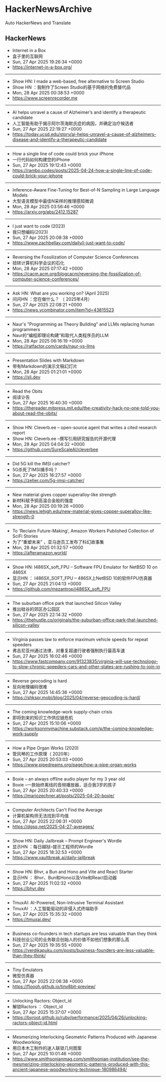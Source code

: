 # HackerNewsArchive
Auto HackerNews and Translate

## HackerNews
* Internet in a Box
* 盒子里的互联网
* Sun, 27 Apr 2025 19:26:34 +0000
* https://internet-in-a-box.org/
----
* Show HN: I made a web-based, free alternative to Screen Studio
* Show HN ：我制作了Screen Studio的基于网络的免费替代品
* Mon, 28 Apr 2025 00:38:53 +0000
* https://www.screenrecorder.me
----
* AI helps unravel a cause of Alzheimer’s and identify a therapeutic candidate
* 人工智能有助于揭示阿尔茨海默氏症的病因，并确定治疗候选者
* Sun, 27 Apr 2025 22:19:27 +0000
* https://today.ucsd.edu/story/ai-helps-unravel-a-cause-of-alzheimers-disease-and-identify-a-therapeutic-candidate
----
* How a single line of code could brick your iPhone
* 一行代码如何构建您的iPhone
* Sun, 27 Apr 2025 19:12:43 +0000
* https://rambo.codes/posts/2025-04-24-how-a-single-line-of-code-could-brick-your-iphone
----
* Inference-Aware Fine-Tuning for Best-of-N Sampling in Large Language Models
* 大型语言模型中最佳N采样的推理感知微调
* Mon, 28 Apr 2025 03:56:46 +0000
* https://arxiv.org/abs/2412.15287
----
* I just want to code (2023)
* 我只想编码(2023)
* Sun, 27 Apr 2025 20:08:38 +0000
* https://www.zachbellay.com/daily/i-just-want-to-code/
----
* Reversing the Fossilization of Computer Science Conferences
* 扭转计算机科学会议的石化
* Mon, 28 Apr 2025 07:17:42 +0000
* https://cacm.acm.org/blogcacm/reversing-the-fossilization-of-computer-science-conferences/
----
* Ask HN: What are you working on? (April 2025)
* 问问HN ：您在做什么？ （ 2025年4月）
* Sun, 27 Apr 2025 22:08:21 +0000
* https://news.ycombinator.com/item?id=43815523
----
* Naur's "Programming as Theory Building" and LLMs replacing human programmers
* Naur的“编程即理论构建”和取代人类程序员的LLM
* Mon, 28 Apr 2025 06:16:19 +0000
* https://ratfactor.com/cards/naur-vs-llms
----
* Presentation Slides with Markdown
* 带有Markdown的演示文稿幻灯片
* Mon, 28 Apr 2025 01:21:01 +0000
* https://sli.dev
----
* Read the Obits
* 阅读讣告
* Sun, 27 Apr 2025 16:40:30 +0000
* https://thereader.mitpress.mit.edu/the-creativity-hack-no-one-told-you-about-read-the-obits/
----
* Show HN: Cleverb.ee – open-source agent that writes a cited research report
* Show HN: Cleverb.ee –撰写引用研究报告的开源代理
* Mon, 28 Apr 2025 04:04:32 +0000
* https://github.com/SureScaleAI/cleverbee
----
* Did 5G kill the IMSI catcher?
* 5G杀死了IMSI捕手吗？
* Sun, 27 Apr 2025 16:27:57 +0000
* https://zetier.com/5g-imsi-catcher/
----
* New material gives copper superalloy-like strength
* 新材料赋予铜高温合金般的强度
* Mon, 28 Apr 2025 00:19:26 +0000
* https://news.lehigh.edu/new-material-gives-copper-superalloy-like-strength-0
----
* To 'Reclaim Future-Making', Amazon Workers Published Collection of SciFi Stories
* 为了“重塑未来” ，亚马逊员工发布了科幻故事集
* Mon, 28 Apr 2025 01:32:57 +0000
* https://afteramazon.world/
----
* Show HN: I486SX_soft_FPU – Software FPU Emulator for NetBSD 10 on 486SX
* 显示HN ： I486SX_SOFT_FPU – 486SX上NetBSD 10的软件FPU仿真器
* Sun, 27 Apr 2025 21:04:13 +0000
* https://github.com/mezantrop/i486SX_soft_FPU
----
* The suburban office park that launched Silicon Valley
* 推出硅谷的郊区办公园区
* Sun, 27 Apr 2025 22:14:32 +0000
* https://thehustle.co/originals/the-suburban-office-park-that-launched-silicon-valley
----
* Virginia passes law to enforce maximum vehicle speeds for repeat speeders
* 弗吉尼亚州通过法律，对重复超速行驶者强制执行最高车速
* Sun, 27 Apr 2025 16:02:46 +0000
* https://www.fastcompany.com/91323835/virginia-will-use-technology-to-slow-chronic-speeders-cars-and-other-states-are-rushing-to-join-in
----
* Reverse geocoding is hard
* 反向地理编码很难
* Sun, 27 Apr 2025 14:45:36 +0000
* https://shkspr.mobi/blog/2025/04/reverse-geocoding-is-hard/
----
* The coming knowledge-work supply-chain crisis
* 即将到来的知识工作供应链危机
* Sun, 27 Apr 2025 15:10:06 +0000
* https://worksonmymachine.substack.com/p/the-coming-knowledge-work-supply
----
* How a Pipe Organ Works (2020)
* 管风琴的工作原理（ 2020年）
* Sun, 27 Apr 2025 20:53:03 +0000
* https://www.pipedreams.org/page/how-a-pipe-organ-works
----
* Boxie – an always offline audio player for my 3 year old
* Boxie –一款始终离线的音频播放器，适合我3岁的孩子
* Sun, 27 Apr 2025 20:40:33 +0000
* https://mariozechner.at/posts/2025-04-20-boxie/
----
* Computer Architects Can't Find the Average
* 计算机架构师无法找到平均值
* Sun, 27 Apr 2025 22:06:31 +0000
* https://dgsq.net/2025-04-27-averages/
----
* Show HN: Daily Jailbreak – Prompt Engineer's Wordle
* 显示HN ：每日越狱–提示工程师的Wordle
* Sun, 27 Apr 2025 18:32:53 +0000
* https://www.vaultbreak.ai/daily-jailbreak
----
* Show HN: Bhvr, a Bun and Hono and Vite and React Starter
* 显示HN ： Bhvr、Bun和Hono以及Vite和React启动器
* Sun, 27 Apr 2025 11:02:32 +0000
* https://bhvr.dev
----
* TmuxAI: AI-Powered, Non-Intrusive Terminal Assistant
* TmuxAI ：人工智能驱动的非侵入式终端助手
* Sun, 27 Apr 2025 15:35:32 +0000
* https://tmuxai.dev/
----
* Business co-founders in tech startups are less valuable than they think
* 科技创业公司的业务联合创始人的价值不如他们想象的那么高
* Sun, 27 Apr 2025 19:35:55 +0000
* https://verdikapuku.com/posts/business-founders-are-less-valuable-than-they-think/
----
* Tiny Emulators
* 微型仿真器
* Sun, 27 Apr 2025 22:06:38 +0000
* https://floooh.github.io/tiny8bit-preview/
----
* Unlocking Ractors: Object_id
* 解锁Ractors ： Object_id
* Sun, 27 Apr 2025 15:37:07 +0000
* https://byroot.github.io/ruby/performance/2025/04/26/unlocking-ractors-object-id.html
----
* Mesmerizing Interlocking Geometric Patterns Produced with Japanese Woodworking
* 用日本木工制作的迷人联锁几何图案
* Sun, 27 Apr 2025 10:01:46 +0000
* https://www.smithsonianmag.com/smithsonian-institution/see-the-mesmerizing-interlocking-geometric-patterns-produced-with-this-ancient-japanese-woodworking-technique-180986494/
----

